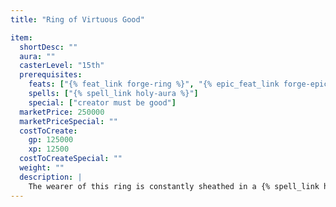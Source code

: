 ```yaml
---
title: "Ring of Virtuous Good"

item:
  shortDesc: ""
  aura: ""
  casterLevel: "15th"
  prerequisites:
    feats: ["{% feat_link forge-ring %}", "{% epic_feat_link forge-epic-ring %}"]
    spells: ["{% spell_link holy-aura %}"]
    special: ["creator must be good"]
  marketPrice: 250000
  marketPriceSpecial: ""
  costToCreate:
    gp: 125000
    xp: 12500
  costToCreateSpecial: ""
  weight: ""
  description: |
    The wearer of this ring is constantly sheathed in a {% spell_link holy-aura %} effect. It bestows one negative level on any evil creature that puts it on. The negative level remains as long as the ring is worn and disappears when the ring is removed. This negative level never results in actual level loss, but it cannot be over-come in any way (including {% spell_link restoration %} spells) while the ring is worn.
---
```

